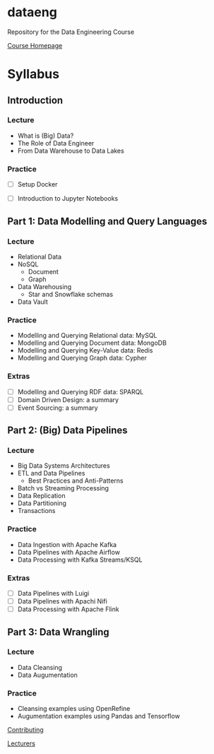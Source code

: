 # dataeng
Repository for the Data Engineering Course

[Course Homepage](https://courses.cs.ut.ee/2020/dataeng)
# Syllabus

## Introduction

### Lecture
- What is (Big) Data?
- The Role of Data Engineer
- From Data Warehouse to Data Lakes

### Practice
- [ ] Setup Docker
- [ ] Introduction to Jupyter Notebooks


## Part 1: Data Modelling and Query Languages

### Lecture
- Relational Data
- NoSQL
  - Document
  - Graph
- Data Warehousing
  - Star and Snowflake schemas
- Data Vault 

### Practice
- Modelling and Querying Relational data: MySQL
- Modelling and Querying Document data: MongoDB
- Modelling and Querying Key-Value data: Redis
- Modelling and Querying Graph data: Cypher

### Extras

- [ ] Modelling and Querying RDF data: SPARQL
- [ ] Domain Driven Design: a summary
- [ ] Event Sourcing: a summary

## Part 2: (Big) Data Pipelines

### Lecture

- Big Data Systems Architectures
- ETL and Data Pipelines
  - Best Practices and Anti-Patterns
- Batch vs Streaming Processing
- Data Replication
- Data Partitioning
- Transactions

### Practice

- Data Ingestion with Apache Kafka
- Data Pipelines with Apache Airflow
- Data Processing with Kafka Streams/KSQL

### Extras

- [ ] Data Pipelines with Luigi
- [ ] Data Pipelines with Apachi Nifi 
- [ ] Data Processing with Apache Flink

## Part 3: Data Wrangling

### Lecture
- Data Cleansing
- Data Augumentation

### Practice
- Cleansing examples using OpenRefine
- Augumentation examples using Pandas and Tensorflow


[Contributing](./CONTRIBUTING.md)

[Lecturers](./LECTURERS.md)
